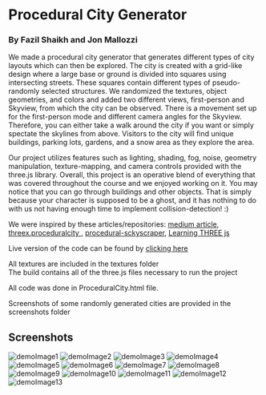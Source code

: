 # Procedural City Generator
### By Fazil Shaikh and Jon Mallozzi

We made a procedural city generator that generates different types of city layouts which can then be explored. The city is created with a grid-like design where a large base or ground is divided into squares using intersecting streets. These squares contain different types of pseudo-randomly selected structures. We randomized the textures, object geometries, and colors and added two different views, first-person and Skyview, from which the city can be observed. There is a movement set up for the first-person mode and different camera angles for the Skyview. Therefore, you can either take a walk around the city if you want or simply spectate the skylines from above. Visitors to the city will find unique buildings, parking lots, gardens, and a snow area as they explore the area. 

Our project utilizes features such as lighting, shading, fog, noise, geometry manipulation, texture-mapping, and camera controls provided with the three.js library. Overall, this project is an operative blend of everything that was covered throughout the course and we enjoyed working on it. You may notice that you can go through buildings and other objects. That is simply because your character is supposed to be a ghost, and it has nothing to do with us not having enough time to implement collision-detection! :)


We were inspired by these articles/repositories: [medium article](https://medium.com/@Rototu/making-a-procedural-skyscraper-city-generator-with-three-js-and-webgl2-8f8b721bd044),
[threex.proceduralcity
](https://github.com/jeromeetienne/threex.proceduralcity),
[procedural-sckyscraper](https://github.com/Rototu/procedural-sckyscraper-city-generator-and-shader/blob/master/main.js),
[Learning THREE js](http://learningthreejs.com/blog/2013/08/02/how-to-do-a-procedural-city-in-100lines/)

Live version of the code can be found by [clicking here](https://cs.usm.maine.edu/~shaikh/cos452/finalproject/ProceduralCity.html)

All textures are included in the textures folder <br/>
The build contains all of the three.js files necessary to run the project<br/>

All code was done in ProceduralCity.html file.

Screenshots of some randomly generated cities are provided in the screenshots folder


## Screenshots

![demoImage1](screenshots/demoImage1.PNG)
![demoImage2](screenshots/demoImage2.PNG)
![demoImage3](screenshots/demoImage3.PNG)
![demoImage4](screenshots/demoImage4.PNG)
![demoImage5](screenshots/demoImage5.PNG)
![demoImage6](screenshots/demoImage6.PNG)
![demoImage7](screenshots/demoImage7.PNG)
![demoImage8](screenshots/demoImage8.PNG)
![demoImage9](screenshots/demoImage9.PNG)
![demoImage10](screenshots/demoImage10.PNG)
![demoImage11](screenshots/demoImage11.PNG)
![demoImage12](screenshots/demoImage12.PNG)
![demoImage13](screenshots/demoImage13.PNG)
